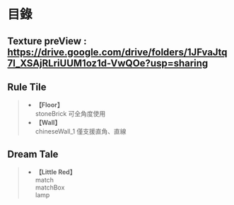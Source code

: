 # **目錄**  
## **Texture preView** : https://drive.google.com/drive/folders/1JFvaJtq7I_XSAjRLriUUM1oz1d-VwQOe?usp=sharing
## **Rule Tile**
> - **【Floor】**  
> stoneBrick 可全角度使用   
> - **【Wall】**  
> chineseWall_1  僅支援直角、直線

## **Dream Tale**
> - **【Little Red】**  
> match  
> matchBox  
> lamp  
